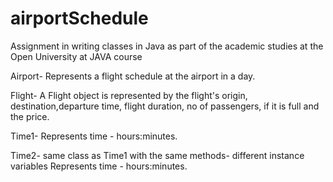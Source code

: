 # airportSchedule
Assignment in writing classes in Java as part of the academic studies at the Open University at JAVA course

Airport- 
 Represents a flight schedule at the airport in a day.
 
Flight- 
 A Flight object is represented by the flight's origin,
 destination,departure time, flight duration, no of passengers,
 if it is full and the price.
 
 Time1- 
  Represents time - hours:minutes.
  
  Time2- 
   same class as Time1 with the same methods- different instance variables
   Represents time - hours:minutes.
